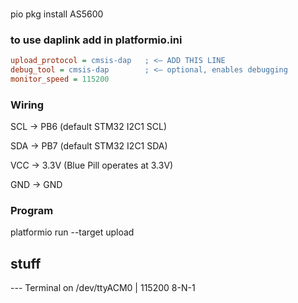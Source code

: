 ### 
pio pkg install AS5600

### to use daplink add in platformio.ini
```ini
upload_protocol = cmsis-dap   ; <— ADD THIS LINE
debug_tool = cmsis-dap        ; <— optional, enables debugging
monitor_speed = 115200
```

### Wiring
SCL → PB6 (default STM32 I2C1 SCL)

SDA → PB7 (default STM32 I2C1 SDA)

VCC → 3.3V (Blue Pill operates at 3.3V)

GND → GND

### Program
platformio run --target upload

## stuff
--- Terminal on /dev/ttyACM0 | 115200 8-N-1

